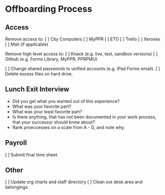 # Offboarding Process

## Access
Remove access to:
[ ] City Computers
[ ] MyPPR
[ ] ETO
[ ] Trello
[ ] Xeroxes
[ ] Mail (if applicable)

Remove high level access to:
[ ] Knack (e.g. live, test, sandbox versions)
[ ] Github (e.g. Forms Library, MyPPR, PPRPMU)

[ ] Change shared passwords to unified accounts (e.g. iPad Forms email).
[ ] Delete excess files on hard drive. 

## Lunch Exit Interview
- Did you get what you wanted out of this experience? 
- What was your favorite part?
- What was your least favorite part?
- Is there anything, that has not been documented in your work process, that your successor should know about?
- Rank proeccesses on a scale from A - D, and note why.

## Payroll
[ ] Submit final time sheet.

## Other
[ ] Update org charts and staff directory
[ ] Clean out desk area and belongings.
